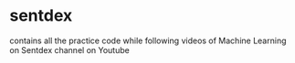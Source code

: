# sentdex
contains all the practice code while following videos of Machine Learning on Sentdex channel on Youtube
